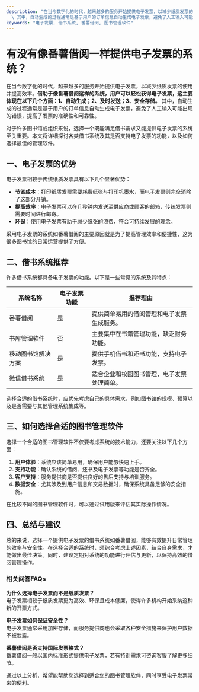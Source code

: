 ```yaml
---
description: "在当今数字化的时代，越来越多的服务开始提供电子发票，以减少纸质发票的使用并提高效率。**借助于像番薯借阅这样的系统，用户可以轻松获得电子发票，这主要体现在以下几个方面：1、自动生成；2、及时发送；3、安全存储。**\
  \ 其中，自动生成的过程通常是基于用户的订单信息自动生成电子发票，避免了人工输入可能出现的错误，提高了发票的准确性和可靠性。"
keywords: "电子发票, 借书系统, 番薯借阅, 图书管理软件"
---
```

# 有没有像番薯借阅一样提供电子发票的系统？

在当今数字化的时代，越来越多的服务开始提供电子发票，以减少纸质发票的使用并提高效率。**借助于像番薯借阅这样的系统，用户可以轻松获得电子发票，这主要体现在以下几个方面：1、自动生成；2、及时发送；3、安全存储。** 其中，自动生成的过程通常是基于用户的订单信息自动生成电子发票，避免了人工输入可能出现的错误，提高了发票的准确性和可靠性。

对于许多图书馆或组织来说，选择一个既能满足借书需求又能提供电子发票的系统至关重要。本文将详细探讨各类借书系统及其是否支持电子发票的功能，以及如何选择最佳的管理软件。

## 一、电子发票的优势

电子发票相较于传统纸质发票具有以下几个显著优势：

- **节省成本**：打印纸质发票需要耗费纸张与打印机墨水，而电子发票则完全消除了这部分开销。
- **提高效率**：电子发票可以在几秒钟内发送至供应商或顾客的邮箱，传统发票则需要时间进行邮寄。
- **环保**：使用电子发票有助于减少纸张的浪费，符合可持续发展的理念。
  
采用电子发票的系统如番薯借阅的主要原因就是为了提高管理效率和便捷性，这为很多图书馆的日常运营提供了方便。

## 二、借书系统推荐

许多借书系统都具备电子发票的功能。以下是一些常见的系统及其特点：

| 系统名称       | 电子发票功能 | 推荐理由                           |
|----------------|---------------|------------------------------------|
| 番薯借阅       | 是            | 提供简单易用的借阅管理和电子发票生成服务。       |
| 书库管理软件   | 否            | 主要集中在书籍管理功能，缺乏财务功能。       |
| 移动图书馆解决方案 | 是            | 提供手机借书和还书功能，支持电子发票。          |
| 微信借书系统   | 是            | 适合企业和校园图书管理，电子发票处理简单。       |

选择合适的借书系统时，应优先考虑自己的具体需求，例如图书馆的规模、预算以及是否需要与其他管理系统集成等。

## 三、如何选择合适的图书管理软件

选择一个合适的图书管理软件不仅要考虑系统的技术能力，还要关注以下几个方面：

1. **用户体验**：系统应该简单易用，确保用户能够快速上手。
2. **支持功能**：确认系统的借阅、还书及电子发票等功能是否齐全。
3. **客户支持**：服务提供商是否提供良好的售后支持与培训服务。
4. **数据安全**：尤其涉及到用户信息和交易数据时，确保系统具备足够的安全措施。

在比较不同的图书管理软件时，可以通过试用版来评估其实际操作情况。

## 四、总结与建议

总的来说，选择一个提供电子发票的借书系统如番薯借阅，能够有效提升日常管理的效率与安全性。在选择合适的系统时，须综合考虑上述因素，结合自身需求，才能做出最佳决策。同时，建议定期对系统的功能进行评估与更新，以保持高效的借阅管理操作。

### 相关问答FAQs

**为什么选择电子发票而不是纸质发票？**  
电子发票相较于纸质发票更为高效、环保且成本低廉，使得许多机构开始采纳这种新的开票方式。

**电子发票如何保证安全性？**  
电子发票通常采用加密存储，而服务提供商也会采取各种安全措施来保护用户数据不被泄露。

**番薯借阅是否支持国际发票格式？**  
番薯借阅一般以国内标准形式提供电子发票，若有特别需求可咨询客服了解更多细节。

通过以上分析，希望能帮助您选择到适合您的图书管理软件，同时享受电子发票带来的便利。

